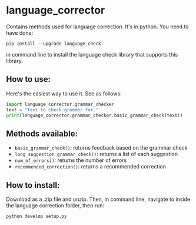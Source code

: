 # language_corrector
Contains methods used for language correction. It's in python. You need to have done:

`pip install --upgrade language-check`

in command line to install the language check library that supports this library.

## How to use:
Here's the easiest way to use it. See as follows:

```python
import language_corrector.grammar_checker
text = "Text to check grammar for."
print(language_corrector.grammar_checker.basic_grammar_check(text))
```

## Methods available:
- `basic_grammar_check()`: returns feedback based on the grammar check
- `long_suggestion_grammar_check()`: returns a list of each suggestion
- `num_of_errors()`: returns the number of errors
- `recommended_correction()`: returns a recommended correction

## How to install:
Download as a .zip file and unzip. Then, in command line, navigate to inside the language correction folder, then run:

`python develop setup.py`
